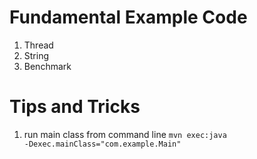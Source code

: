 
# Fundamental Example Code
1. Thread
2. String
3. Benchmark


# Tips and Tricks
1. run main class from command line <code>mvn exec:java -Dexec.mainClass="com.example.Main"</code>